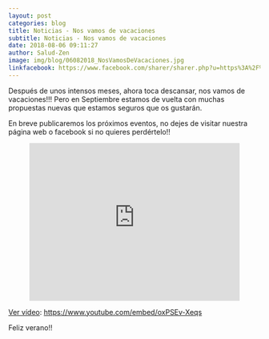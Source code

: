 ```yaml
---
layout: post
categories: blog
title: Noticias - Nos vamos de vacaciones
subtitle: Noticias - Nos vamos de vacaciones
date: 2018-08-06 09:11:27
author: Salud-Zen
image: img/blog/06082018_NosVamosDeVacaciones.jpg
linkfacebook: https://www.facebook.com/sharer/sharer.php?u=https%3A%2F%2Fwww.salud-zen.com%2Fblog%2F2018%2F07%2F10%2FNoticias-NosVamosDeVacaciones.html&amp;src=sdkpreparse
---
```

Después de unos intensos meses, ahora toca descansar, nos vamos de vacaciones!!! Pero en Septiembre estamos de vuelta con muchas propuestas nuevas que estamos seguros que os gustarán.

En breve publicaremos los próximos eventos, no dejes de visitar nuestra página web o facebook si no quieres perdértelo!!

<center>
<iframe width="420" height="315" src="https://www.youtube.com/embed/oxPSEv-Xeqs" frameborder="0" allowfullscreen></iframe>
</center>

[Ver vídeo][video]: https://www.youtube.com/embed/oxPSEv-Xeqs


Feliz verano!!


[video]:https://www.youtube.com/embed/oxPSEv-Xeqs
